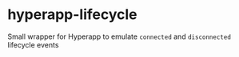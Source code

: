 # hyperapp-lifecycle
Small wrapper for Hyperapp to emulate `connected` and `disconnected` lifecycle events
